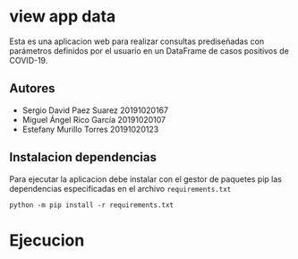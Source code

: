 # view app data

Esta es una aplicacion web para realizar consultas prediseñadas con parámetros definidos por el usuario en un DataFrame de casos positivos de COVID-19.

## Autores

- Sergio David Paez Suarez 20191020167
- Miguel Ángel Rico García 20191020107
- Estefany Murillo Torres 20191020123

## Instalacion dependencias

Para ejecutar la aplicacion debe instalar con el gestor de paquetes pip las dependencias especificadas en el archivo `requirements.txt`

```
python -m pip install -r requirements.txt
```

# Ejecucion 

